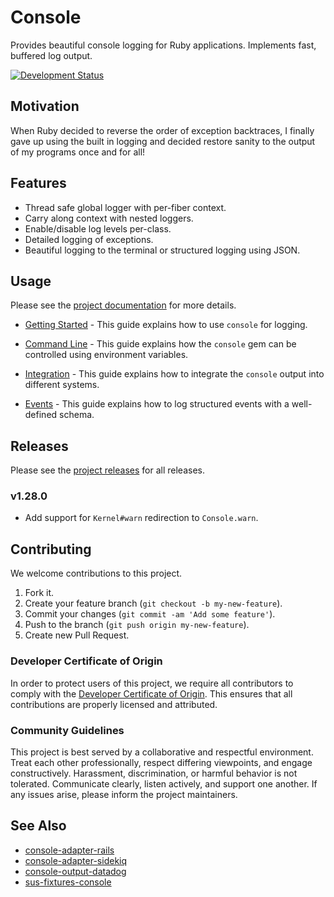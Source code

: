 # Console

Provides beautiful console logging for Ruby applications. Implements fast, buffered log output.

[![Development Status](https://github.com/socketry/console/workflows/Test/badge.svg)](https://github.com/socketry/console/actions?workflow=Test)

## Motivation

When Ruby decided to reverse the order of exception backtraces, I finally gave up using the built in logging and decided restore sanity to the output of my programs once and for all\!

## Features

  - Thread safe global logger with per-fiber context.
  - Carry along context with nested loggers.
  - Enable/disable log levels per-class.
  - Detailed logging of exceptions.
  - Beautiful logging to the terminal or structured logging using JSON.

## Usage

Please see the [project documentation](https://socketry.github.io/console/) for more details.

  - [Getting Started](https://socketry.github.io/console/guides/getting-started/index) - This guide explains how to use `console` for logging.

  - [Command Line](https://socketry.github.io/console/guides/command-line/index) - This guide explains how the `console` gem can be controlled using environment variables.

  - [Integration](https://socketry.github.io/console/guides/integration/index) - This guide explains how to integrate the `console` output into different systems.

  - [Events](https://socketry.github.io/console/guides/events/index) - This guide explains how to log structured events with a well-defined schema.

## Releases

Please see the [project releases](https://socketry.github.io/console/releases/index) for all releases.

### v1.28.0

  - Add support for `Kernel#warn` redirection to `Console.warn`.

## Contributing

We welcome contributions to this project.

1.  Fork it.
2.  Create your feature branch (`git checkout -b my-new-feature`).
3.  Commit your changes (`git commit -am 'Add some feature'`).
4.  Push to the branch (`git push origin my-new-feature`).
5.  Create new Pull Request.

### Developer Certificate of Origin

In order to protect users of this project, we require all contributors to comply with the [Developer Certificate of Origin](https://developercertificate.org/). This ensures that all contributions are properly licensed and attributed.

### Community Guidelines

This project is best served by a collaborative and respectful environment. Treat each other professionally, respect differing viewpoints, and engage constructively. Harassment, discrimination, or harmful behavior is not tolerated. Communicate clearly, listen actively, and support one another. If any issues arise, please inform the project maintainers.

## See Also

  - [console-adapter-rails](https://github.com/socketry/console-adapter-rails)
  - [console-adapter-sidekiq](https://github.com/socketry/console-adapter-sidekiq)
  - [console-output-datadog](https://github.com/socketry/console-output-datadog)
  - [sus-fixtures-console](https://github.com/sus-rb/sus-fixtures-console)
